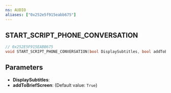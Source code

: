 ```yaml
---
ns: AUDIO
aliases: ["0x252e5f915eabb675"]
---
```

## START_SCRIPT_PHONE_CONVERSATION

```c
// 0x252E5F915EABB675
void START_SCRIPT_PHONE_CONVERSATION(bool DisplaySubtitles, bool addToBriefScreen);
```

## Parameters
* **DisplaySubtitles**: 
* **addToBriefScreen**: (Default value: `True`)
